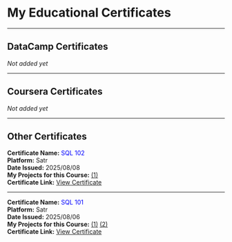 # My Educational Certificates

---

## DataCamp Certificates  
*Not added yet*

---

## Coursera Certificates  
*Not added yet*

---

## Other Certificates  

**Certificate Name:** <span style="color:blue;">SQL 102</span>  
**Platform:** Satr  
**Date Issued:** 2025/08/08  
**My Projects for this Course:** [(1)](https://github.com/i3zmad/AL-TAMAYOZ-School-Database-v2-.git)  
**Certificate Link:**  [View Certificate](https://assets.safcsp.cloud/public/certificates/3f635d03-3e2a-4986-a632-223ff108a056/1754629586_677a2f2f-f860-4026-87e0-beebb4a79cea.png)

---

**Certificate Name:** <span style="color:blue;">SQL 101</span>  
**Platform:** Satr  
**Date Issued:** 2025/08/06  
**My Projects for this Course:** [(1)](https://github.com/i3zmad/AL_TAMAYOZ-School-Database) [(2)](https://github.com/i3zmad/-MY.LIBRARY-V.1-.git)  
**Certificate Link:**  [View Certificate](https://assets.safcsp.cloud/public/certificates/3f635d03-3e2a-4986-a632-223ff108a056/1754433925_8194df0c-6b14-4863-94e1-585a66aa3aa3.png)
